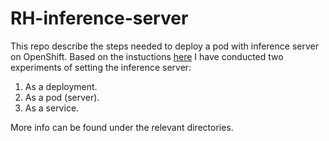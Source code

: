 # RH-inference-server

This repo describe the steps needed to deploy a pod with inference server on OpenShift.
Based on the instuctions [here](https://docs.redhat.com/en/documentation/red_hat_ai_inference_server/3.0/html-single/getting_started/index) I have conducted two experiments of setting the inference server:
1. As a deployment.
2. As a pod (server).
3. As a service.

More info can be found under the relevant directories.


